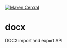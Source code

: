 [![Maven Central](https://img.shields.io/maven-central/v/org.pageseeder.docx/pso-docx-core.svg?label=Maven%20Central)](https://search.maven.org/search?q=g:%22org.pageseeder.docx%22%20AND%20a:%22pso-docx-core%22)

# docx
DOCX import and export API
